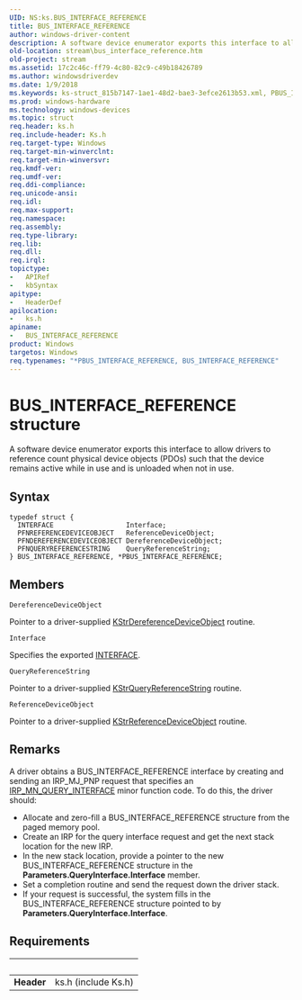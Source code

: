 ```yaml
---
UID: NS:ks.BUS_INTERFACE_REFERENCE
title: BUS_INTERFACE_REFERENCE
author: windows-driver-content
description: A software device enumerator exports this interface to allow drivers to reference count physical device objects (PDOs) such that the device remains active while in use and is unloaded when not in use.
old-location: stream\bus_interface_reference.htm
old-project: stream
ms.assetid: 17c2c46c-ff79-4c80-82c9-c49b18426789
ms.author: windowsdriverdev
ms.date: 1/9/2018
ms.keywords: ks-struct_815b7147-1ae1-48d2-bae3-3efce2613b53.xml, PBUS_INTERFACE_REFERENCE, ks/BUS_INTERFACE_REFERENCE, ks/PBUS_INTERFACE_REFERENCE, *PBUS_INTERFACE_REFERENCE, PBUS_INTERFACE_REFERENCE structure pointer [Streaming Media Devices], BUS_INTERFACE_REFERENCE structure [Streaming Media Devices], stream.bus_interface_reference, BUS_INTERFACE_REFERENCE
ms.prod: windows-hardware
ms.technology: windows-devices
ms.topic: struct
req.header: ks.h
req.include-header: Ks.h
req.target-type: Windows
req.target-min-winverclnt: 
req.target-min-winversvr: 
req.kmdf-ver: 
req.umdf-ver: 
req.ddi-compliance: 
req.unicode-ansi: 
req.idl: 
req.max-support: 
req.namespace: 
req.assembly: 
req.type-library: 
req.lib: 
req.dll: 
req.irql: 
topictype:
-	APIRef
-	kbSyntax
apitype:
-	HeaderDef
apilocation:
-	ks.h
apiname:
-	BUS_INTERFACE_REFERENCE
product: Windows
targetos: Windows
req.typenames: "*PBUS_INTERFACE_REFERENCE, BUS_INTERFACE_REFERENCE"
---
```


# BUS_INTERFACE_REFERENCE structure
A software device enumerator exports this interface to allow drivers to reference count physical device objects (PDOs) such that the device remains active while in use and is unloaded when not in use.

## Syntax
````
typedef struct {
  INTERFACE                  Interface;
  PFNREFERENCEDEVICEOBJECT   ReferenceDeviceObject;
  PFNDEREFERENCEDEVICEOBJECT DereferenceDeviceObject;
  PFNQUERYREFERENCESTRING    QueryReferenceString;
} BUS_INTERFACE_REFERENCE, *PBUS_INTERFACE_REFERENCE;
````

## Members


`DereferenceDeviceObject`

Pointer to a driver-supplied <a href="https://msdn.microsoft.com/library/windows/hardware/ff567170">KStrDereferenceDeviceObject</a> routine.

`Interface`

Specifies the exported <a href="..\wdm\ns-wdm-_interface.md">INTERFACE</a>.

`QueryReferenceString`

Pointer to a driver-supplied <a href="https://msdn.microsoft.com/library/windows/hardware/ff567193">KStrQueryReferenceString</a> routine.

`ReferenceDeviceObject`

Pointer to a driver-supplied <a href="https://msdn.microsoft.com/library/windows/hardware/ff567198">KStrReferenceDeviceObject</a> routine.

## Remarks
A driver obtains a BUS_INTERFACE_REFERENCE interface by creating and sending an IRP_MJ_PNP request that specifies an <a href="https://msdn.microsoft.com/library/windows/hardware/ff551687">IRP_MN_QUERY_INTERFACE</a> minor function code. To do this, the driver should:
<ul>
<li>
Allocate and zero-fill a BUS_INTERFACE_REFERENCE structure from the paged memory pool.

</li>
<li>
Create an IRP for the query interface request and get the next stack location for the new IRP.

</li>
<li>
In the new stack location, provide a pointer to the new BUS_INTERFACE_REFERENCE structure in the <b>Parameters.QueryInterface.Interface</b> member.

</li>
<li>
Set a completion routine and send the request down the driver stack.

</li>
<li>
If your request is successful, the system fills in the BUS_INTERFACE_REFERENCE structure pointed to by <b>Parameters.QueryInterface.Interface</b>.

</li>
</ul>

## Requirements
| &nbsp; | &nbsp; |
| ---- |:---- |
| **Header** | ks.h (include Ks.h) |